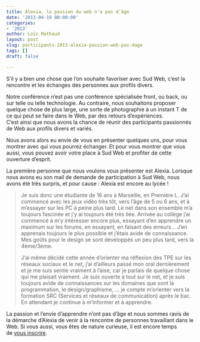 ```yaml
---
title: Alexia, la passion du web n'a pas d'âge
date: '2013-04-19 00:00:00'
categories:
- '2013'
author: Loïc Mathaud
layout: post
slug: participants-2013-alexia-passion-web-pas-dage
tags: []
draft: false

---
```

S&rsquo;il y a bien une chose que l&rsquo;on souhaite favoriser avec Sud Web, c&rsquo;est la rencontre et les échanges des personnes aux profils divers.

Notre conférence n&rsquo;est pas une conférence spécialisée front, ou back, ou sur telle ou telle technologie. Au contraire, nous souhaitons proposer quelque chose de plus large, une sorte de photographie à un instant T de ce qui peut se faire dans le Web, par des retours d&rsquo;expériences.<br /> C&rsquo;est ainsi que nous avons la chance de réunir des participants passionnés de Web aux profils divers et variés.

  Nous avons alors eu envie de vous en présenter quelques uns, pour vous montrer avec qui vous pourrez échanger. Et pour vous montrer que vous aussi, vous pouvez avoir votre place à Sud Web et profiter de cette ouverture d&rsquo;esprit.

  La première personne que nous voulons vous présenter est Alexia. Lorsque nous avons eu son mail de demande de participation à Sud Web, nous avons été très surpris, et pour cause : Alexia est encore au lycée !

> Je suis donc une étudiante de 16 ans à Marseille, en Première L. J&rsquo;ai commencé avec les jeux vidéo très tôt, vers l&rsquo;âge de 5 ou 6 ans, et à m&rsquo;essayer sur les PC à peine plus tard. Le net dans son ensemble m&rsquo;a toujours fascinée et j&rsquo;y ai toujours été très liée. Arrivée au collège j&rsquo;ai commencé à m&rsquo;y intéresser encore plus, essayant d&rsquo;en apprendre un maximum sur les forums, en essayant, en faisant des erreurs&#8230; J&rsquo;en apprenais toujours le plus possible et j&rsquo;étais avide de connaissance. Mes goûts pour le design se sont développés un peu plus tard, vers la 4ème/3ème.
>
> J&rsquo;ai même décidé cette année d&rsquo;orienter ma réflexion des TPE sur les réseaux sociaux et le net, j&rsquo;ai d&rsquo;ailleurs passé mon oral dernièrement et je me suis sentie vraiment à l&rsquo;aise, car je parlais de quelque chose qui me plaisait vraiment. Je suis ouverte à tout sur le net, et je suis toujours avide de connaissances sur les domaines que sont la programmation, le design/graphisme, &#8230; je compte m&rsquo;orienter vers la formation SRC (Services et réseaux de communication) après le bac. En attendant je continue à m&rsquo;informer et à apprendre.

La passion et l&rsquo;envie d&rsquo;apprendre n&rsquo;ont pas d&rsquo;âge et nous sommes ravis de la démarche d&rsquo;Alexia de venir à la rencontre de personnes travaillant dans le Web. Si vous aussi, vous êtes de nature curieuse, il est encore temps de [vous inscrire][1].

 [1]: http://sudweb.fr/2013/inscription.html
